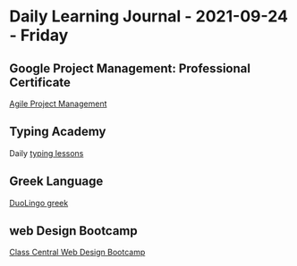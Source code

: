 # Daily Learning Journal - 2021-09-24 - Friday

## Google Project Management: Professional Certificate

[Agile Project Management](https://www.coursera.org/learn/agile-project-management/home/welcome)

## Typing Academy

Daily [typing lessons](https://www.typing.academy/typing-tutor/lessons)

## Greek Language

[DuoLingo greek](https://www.duolingo.com/learn)

## web Design Bootcamp

[Class Central Web Design Bootcamp](https://www.classcentral.com/groups/webdev-bootcamp-fall-2021)
